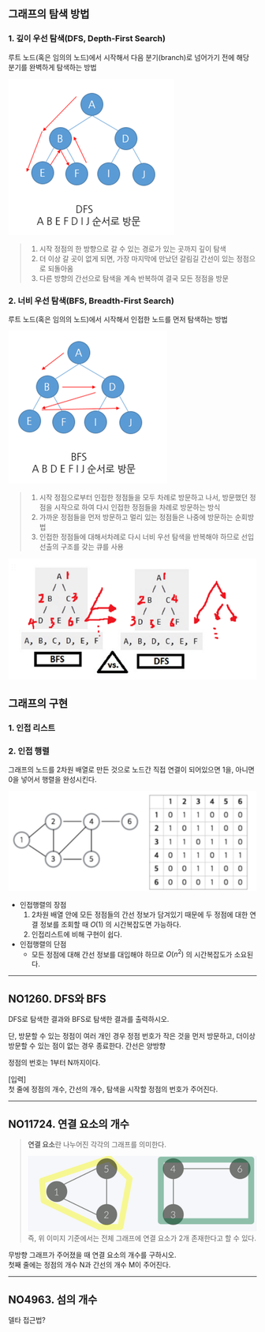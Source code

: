 ## 그래프의 탐색 방법
### 1. 깊이 우선 탐색(DFS, Depth-First Search)
루트 노드(혹은 임의의 노드)에서 시작해서 다음 분기(branch)로 넘어가기 전에 해당 분기를 완벽하게 탐색하는 방법

![img.png](img/img.png)

> 1. 시작 정점의 한 방향으로 갈 수 있는 경로가 있는 곳까지 깊이 탐색
> 2. 더 이상 갈 곳이 없게 되면, 가장 마지막에 만났던 갈림길 간선이 있는 정점으로 되돌아옴
> 3. 다른 방향의 간선으로 탐색을 계속 반복하여 결국 모든 정점을 방문


### 2. 너비 우선 탐색(BFS, Breadth-First Search)
루트 노드(혹은 임의의 노드)에서 시작해서 인접한 노드를 먼저 탐색하는 방법

![img_1.png](img/img_1.png)

> 1. 시작 정점으로부터 인접한 정점들을 모두 차례로 방문하고 나서, 방문했던 정점을 시작으로 하여 다시 인접한 정점들을 차례로 방문하는 방식
> 2. 가까운 정점들을 먼저 방문하고 멀리 있는 정점들은 나중에 방문하는 순회방법
> 3. 인접한 정점들에 대해서차례로 다시 너비 우선 탐색을 반복해야 하므로 선입선출의 구조를 갖는 큐를 사용

![img_2.png](img/img_2.png)

## 그래프의 구현
### 1. 인접 리스트
### 2. 인접 행렬
그래프의 노드를 2차원 배열로 만든 것으로 노드간 직접 연결이 되어있으면 1을, 아니면 0을 넣어서 행렬을 완성시킨다.

![img_3.png](img/img_3.png)

- 인접행렬의 장점
    1. 2차원 배열 안에 모든 정점들의 간선 정보가 담겨있기 때문에 두 정점에 대한 연결 정보를 조회할 때 $O(1)$ 의 시간복잡도면 가능하다.
    2. 인접리스트에 비해 구현이 쉽다.
- 인접행렬의 단점
    - 모든 정점에 대해 간선 정보를 대입해야 하므로 $O(n^2)$ 의 시간복잡도가 소요된다.

---

## NO1260. DFS와 BFS
DFS로 탐색한 결과와 BFS로 탐색한 결과를 출력하시오.

단, 방문할 수 있는 정점이 여러 개인 경우 정점 번호가 작은 것을 먼저 방문하고, 더이상 방문할 수 있는 점이 없는 경우 종료한다. 간선은 양방향

정점의 번호는 1부터 N까지이다.

[입력]<br/>
첫 줄에 정점의 개수, 간선의 개수, 탐색을 시작할 정점의 번호가 주어진다.

---

## NO11724. 연결 요소의 개수

> **연결 요소**란 나누어진 각각의 그래프를 의미한다.
> 
> ![img.png](img/연결요소.png)
> 즉, 위 이미지 기준에서는 전체 그래프에 연결 요소가 2개 존재한다고 할 수 있다.

무방향 그래프가 주어졌을 때 연결 요소의 개수를 구하시오.<br/>
첫째 줄에는 정점의 개수 N과 간선의 개수 M이 주어진다.

---

## NO4963. 섬의 개수
델타 접근법?





